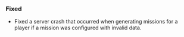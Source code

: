 ### Fixed

* Fixed a server crash that occurred when generating missions for a player if a mission was configured with invalid data.